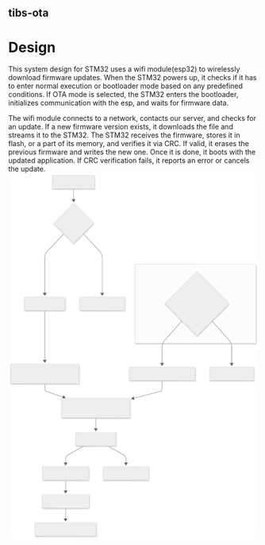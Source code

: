 ## tibs-ota

# Design
This system design for STM32 uses a wifi module(esp32) to wirelessly download firmware updates. When the STM32 powers up, it checks if it has to enter normal execution or bootloader mode based on any predefined conditions. If OTA mode is selected, the STM32 enters the bootloader, initializes communication with the esp, and waits for firmware data.

The wifi module connects to a network, contacts our server, and checks for an update. If a new firmware version exists, it downloads the file and streams it to the STM32. The STM32 receives the firmware, stores it in flash, or a part of its memory, and verifies it via CRC. If valid, it erases the previous firmware and writes the new one. Once it is done, it boots with the updated application. If CRC verification fails, it reports an error or cancels the update.
 ![block diagram](./design/block.svg)
